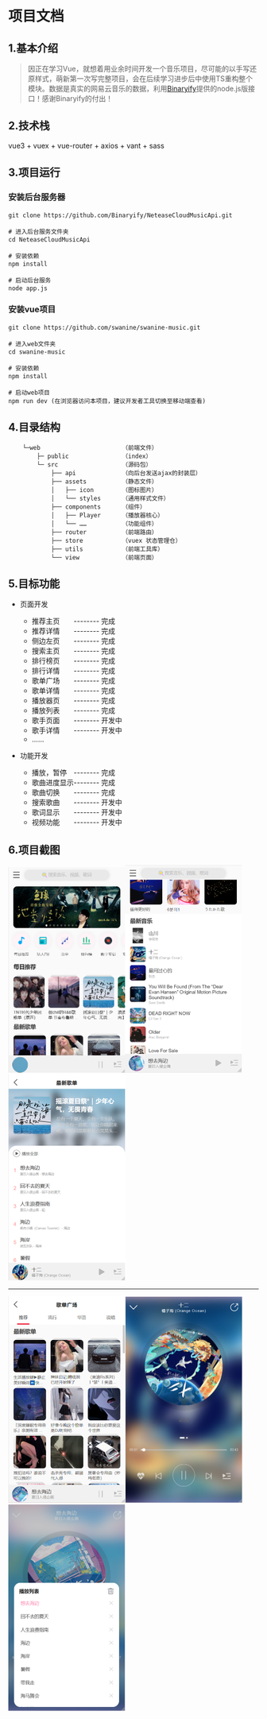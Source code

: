 # 项目文档

## 1.基本介绍

> 因正在学习Vue，就想着用业余时间开发一个音乐项目，尽可能的以手写还原样式，萌新第一次写完整项目，会在后续学习进步后中使用TS重构整个模块。数据是真实的网易云音乐的数据，利用[Binaryify](https://github.com/Binaryify/NeteaseCloudMusicApi)提供的node.js版接口！感谢Binaryify的付出！



## 2.技术栈

vue3 + vuex + vue-router + axios + vant + sass



## 3.项目运行

### 安装后台服务器

```
git clone https://github.com/Binaryify/NeteaseCloudMusicApi.git

# 进入后台服务文件夹
cd NeteaseCloudMusicApi

# 安装依赖
npm install

# 启动后台服务
node app.js
```

### 安装vue项目

```
git clone https://github.com/swanine/swanine-music.git

# 进入web文件夹
cd swanine-music

# 安装依赖
npm install

# 启动web项目
npm run dev (在浏览器访问本项目，建议开发者工具切换至移动端查看)
```



## 4.目录结构

```
	└─web                 		（前端文件）
        ├─ public         		（index）
        └─ src            		（源码包）
            ├── api       		（向后台发送ajax的封装层）
            ├── assets	  		（静态文件）
            │   ├── icon	  	（图标图片）
            │   └── styles   	（通用样式文件）
            ├── components		（组件）
            │	├── Player		（播放器核心）
            │   └── ……	  		（功能组件）
            ├── router	  		（前端路由）
            ├── store     		（vuex 状态管理仓）
            ├── utils     		（前端工具库）
            └── view      		（前端页面）
```



## 5.目标功能

- 页面开发
  - 推荐主页&emsp;&emsp;-------- 完成
  - 推荐详情&emsp;&emsp;-------- 完成
  - 侧边左页&emsp;&emsp;-------- 完成
  - 搜索主页&emsp;&emsp;-------- 完成
  - 排行榜页&emsp;&emsp;-------- 完成
  - 排行详情&emsp;&emsp;-------- 完成
  - 歌单广场&emsp;&emsp;-------- 完成
  - 歌单详情&emsp;&emsp;-------- 完成
  - 播放器页&emsp;&emsp;-------- 完成
  - 播放列表&emsp;&emsp;-------- 完成
  - 歌手页面&emsp;&emsp;-------- 开发中
  - 歌手详情&emsp;&emsp;-------- 开发中
  - ……

- 功能开发
  - 播放，暂停&emsp;-------- 完成
  - 歌曲进度显示-------- 完成
  - 歌曲切换&emsp;&emsp;-------- 完成
  - 搜索歌曲&emsp;&emsp;-------- 开发中
  - 歌词显示&emsp;&emsp;-------- 开发中
  - 视频功能&emsp;&emsp;-------- 开发中

## 6.项目截图

<img src=".\src\assets\image\1.png" style="zoom:50%;" /><img src=".\src\assets\image\7.png" style="zoom:50%;" /><img src=".\src\assets\image\3.png" style="zoom:50%;" />

------

<img src=".\src\assets\image\5.png" style="zoom:50%;" /><img src=".\src\assets\image\2.png" style="zoom:50%;" /><img src=".\src\assets\image\4.png" style="zoom:50%;" />